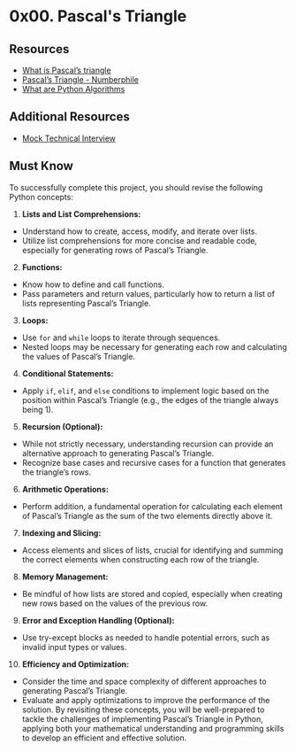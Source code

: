 # 0x00. Pascal's Triangle

## Resources
* [What is Pascal’s triangle](https://www.cuemath.com/algebra/pascals-triangle/)
* [Pascal’s Triangle - Numberphile](https://www.youtube.com/watch?feature=shared&v=0iMtlus-afo)
* [What are Python Algorithms](https://builtin.com/data-science/python-algorithms)

## Additional Resources
* [Mock Technical Interview](https://www.youtube.com/watch?feature=shared&v=1qw5ITr3k9E)

## Must Know
To successfully complete this project, you should revise the following Python concepts:

1. **Lists and List Comprehensions:**

* Understand how to create, access, modify, and iterate over lists.
* Utilize list comprehensions for more concise and readable code, especially for generating rows of Pascal’s Triangle.
2. **Functions:**

* Know how to define and call functions.
* Pass parameters and return values, particularly how to return a list of lists representing Pascal’s Triangle.
3. **Loops:**

* Use `for` and `while` loops to iterate through sequences.
* Nested loops may be necessary for generating each row and calculating the values of Pascal’s Triangle.
4. **Conditional Statements:**

* Apply `if`, `elif`, and `else` conditions to implement logic based on the position within Pascal’s Triangle (e.g., the edges of the triangle always being 1).
5. **Recursion (Optional):**

* While not strictly necessary, understanding recursion can provide an alternative approach to generating Pascal’s Triangle.
* Recognize base cases and recursive cases for a function that generates the triangle’s rows.
6. **Arithmetic Operations:**

* Perform addition, a fundamental operation for calculating each element of Pascal’s Triangle as the sum of the two elements directly above it.
7. **Indexing and Slicing:**

* Access elements and slices of lists, crucial for identifying and summing the correct elements when constructing each row of the triangle.
8. **Memory Management:**

* Be mindful of how lists are stored and copied, especially when creating new rows based on the values of the previous row.
9. **Error and Exception Handling (Optional):**

* Use try-except blocks as needed to handle potential errors, such as invalid input types or values.
10. **Efficiency and Optimization:**

* Consider the time and space complexity of different approaches to generating Pascal’s Triangle.
* Evaluate and apply optimizations to improve the performance of the solution.
By revisiting these concepts, you will be well-prepared to tackle the challenges of implementing Pascal’s Triangle in Python, applying both your mathematical understanding and programming skills to develop an efficient and effective solution.